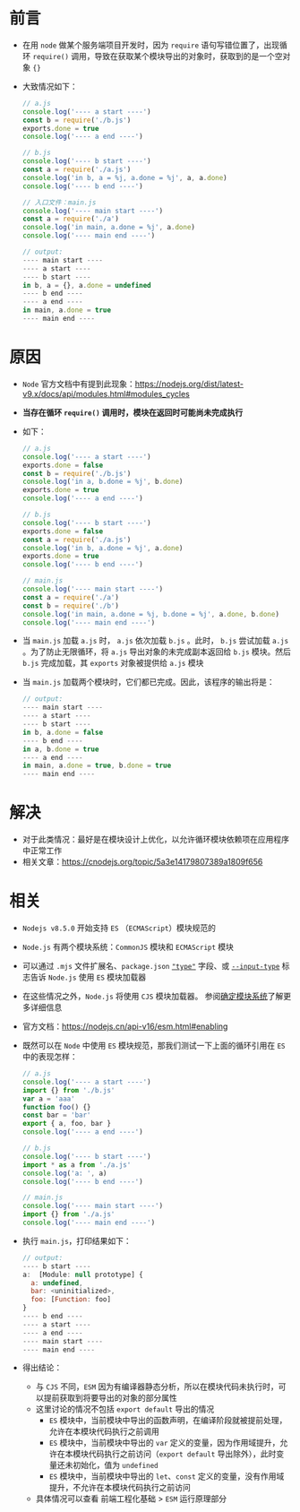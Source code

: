 # 前言

- 在用 `node` 做某个服务端项目开发时，因为 `require` 语句写错位置了，出现循环 `require()` 调用，导致在获取某个模块导出的对象时，获取到的是一个空对象 `{}`

- 大致情况如下：

  ```js
  // a.js
  console.log('---- a start ----')
  const b = require('./b.js')
  exports.done = true
  console.log('---- a end ----')
  ```

  ```js
  // b.js
  console.log('---- b start ----')
  const a = require('./a.js')
  console.log('in b, a = %j, a.done = %j', a, a.done)
  console.log('---- b end ----')
  ```

  ```js
  // 入口文件：main.js
  console.log('---- main start ----')
  const a = require('./a')
  console.log('in main, a.done = %j', a.done)
  console.log('---- main end ----')
  ```

  ```js
  // output:
  ---- main start ----
  ---- a start ----
  ---- b start ----
  in b, a = {}, a.done = undefined
  ---- b end ----
  ---- a end ----
  in main, a.done = true
  ---- main end ----
  ```



# 原因

- `Node` 官方文档中有提到此现象：https://nodejs.org/dist/latest-v9.x/docs/api/modules.html#modules_cycles

- **当存在循环 `require()` 调用时，模块在返回时可能尚未完成执行**

- 如下：

  ```js
  // a.js
  console.log('---- a start ----')
  exports.done = false
  const b = require('./b.js')
  console.log('in a, b.done = %j', b.done)
  exports.done = true
  console.log('---- a end ----')
  ```

  ```js
  // b.js
  console.log('---- b start ----')
  exports.done = false
  const a = require('./a.js')
  console.log('in b, a.done = %j', a.done)
  exports.done = true
  console.log('---- b end ----')
  ```

  ```js
  // main.js
  console.log('---- main start ----')
  const a = require('./a')
  const b = require('./b')
  console.log('in main, a.done = %j, b.done = %j', a.done, b.done)
  console.log('---- main end ----')
  ```

- 当 `main.js` 加载 `a.js` 时， `a.js` 依次加载 `b.js` 。此时， `b.js` 尝试加载 `a.js` 。为了防止无限循环，将 `a.js` 导出对象的未完成副本返回给 `b.js` 模块。然后 `b.js` 完成加载，其 `exports` 对象被提供给 `a.js` 模块

- 当 `main.js` 加载两个模块时，它们都已完成。因此，该程序的输出将是：

  ```js
  // output:
  ---- main start ----
  ---- a start ----
  ---- b start ----
  in b, a.done = false
  ---- b end ----
  in a, b.done = true
  ---- a end ----
  in main, a.done = true, b.done = true
  ---- main end ----
  ```



# 解决

- 对于此类情况：最好是在模块设计上优化，以允许循环模块依赖项在应用程序中正常工作
- 相关文章：https://cnodejs.org/topic/5a3e14179807389a1809f656



# 相关

- `Nodejs v8.5.0` 开始支持 `ES` （`ECMAScript`）模块规范的

- `Node.js` 有两个模块系统：`CommonJS` 模块和 `ECMAScript` 模块

- 可以通过 `.mjs` 文件扩展名、`package.json` [`"type"`](http://url.nodejs.cn/KQBZE5) 字段、或 [`--input-type`](http://url.nodejs.cn/oLHTvL) 标志告诉 `Node.js` 使用 `ES` 模块加载器

- 在这些情况之外，`Node.js` 将使用 `CJS` 模块加载器。 参阅[确定模块系统](http://url.nodejs.cn/9hCU3w)了解更多详细信息

- 官方文档：https://nodejs.cn/api-v16/esm.html#enabling

- 既然可以在 `Node` 中使用 `ES` 模块规范，那我们测试一下上面的循环引用在 `ES` 中的表现怎样：

  ```js
  // a.js
  console.log('---- a start ----')
  import {} from './b.js'
  var a = 'aaa'
  function foo() {}
  const bar = 'bar'
  export { a, foo, bar }
  console.log('---- a end ----')
  ```
  
  ```js
  // b.js
  console.log('---- b start ----')
  import * as a from './a.js'
  console.log('a: ', a)
  console.log('---- b end ----')
  ```
  
  ```js
  // main.js
  console.log('---- main start ----')
  import {} from './a.js'
  console.log('---- main end ----')
  ```

- 执行 `main.js`，打印结果如下：

  ```js
  // output:
  ---- b start ----
  a:  [Module: null prototype] {
    a: undefined,
    bar: <uninitialized>,
    foo: [Function: foo]
  }
  ---- b end ----
  ---- a start ----
  ---- a end ----
  ---- main start ----
  ---- main end ----
  ```

- 得出结论：

  - 与 `CJS` 不同，`ESM` 因为有编译器静态分析，所以在模块代码未执行时，可以提前获取到将要导出的对象的部分属性
  - 这里讨论的情况不包括 `export default` 导出的情况
    - `ES` 模块中，当前模块中导出的函数声明，在编译阶段就被提前处理，允许在本模块代码执行之前调用
    - `ES` 模块中，当前模块中导出的 `var` 定义的变量，因为作用域提升，允许在本模块代码执行之前访问（`export default` 导出除外），此时变量还未初始化，值为 `undefined`
    - `ES` 模块中，当前模块中导出的 `let`、`const` 定义的变量，没有作用域提升，不允许在本模块代码执行之前访问
  - 具体情况可以查看 前端工程化基础 > `ESM` 运行原理部分






